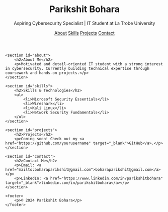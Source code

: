<!DOCTYPE html>
<html lang="en">
<head>
    <meta charset="UTF-8">
    <meta name="viewport" content="width=device-width, initial-scale=1.0">
    <title>Parikshit Bohara | IT Portfolio</title>
    <link rel="stylesheet" href="style.css">
</head>
<body>
    <header>
        <h1>Parikshit Bohara</h1>
        <p>Aspiring Cybersecurity Specialist | IT Student at La Trobe University</p>
        <nav>
            <a href="#about">About</a>
            <a href="#skills">Skills</a>
            <a href="#projects">Projects</a>
            <a href="#contact">Contact</a>
        </nav>
    </header>

    <section id="about">
        <h2>About Me</h2>
        <p>Motivated and detail-oriented IT student with a strong interest in cybersecurity. Currently building technical expertise through coursework and hands-on projects.</p>
    </section>

    <section id="skills">
        <h2>Skills & Technologies</h2>
        <ul>
            <li>Microsoft Security Essentials</li>
            <li>Wireshark</li>
            <li>Kali Linux</li>
            <li>Network Security Fundamentals</li>
        </ul>
    </section>

    <section id="projects">
        <h2>Projects</h2>
        <p>Coming soon! Check out my <a href="https://github.com/yourusername" target="_blank">GitHub</a>.</p>
    </section>

    <section id="contact">
        <h2>Contact Me</h2>
        <p>Email: <a href="mailto:boharaparikshit@gmail.com">boharaparikshit@gmail.com</a></p>
        <p>LinkedIn: <a href="https://www.linkedin.com/in/parikshitbohara" target="_blank">linkedin.com/in/parikshitbohara</a></p>
    </section>

    <footer>
        <p>© 2024 Parikshit Bohara</p>
    </footer>
</body>
</html>
